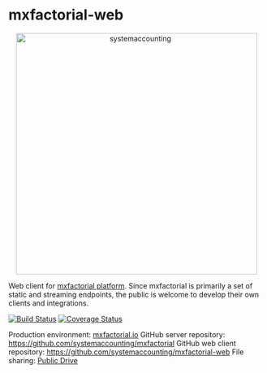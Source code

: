 # mxfactorial-web
<p align="center">
  <a href="http://www.systemaccounting.org/math_identity" target="_blank"><img width="475" alt="systemaccounting" src="https://user-images.githubusercontent.com/12200465/37568924-06f05d08-2a99-11e8-8891-60f373b33421.png"></a>
</p>

Web client for [mxfactorial platform](https://github.com/systemaccounting/mxfactorial). Since mxfactorial is primarily a set of static and streaming endpoints, the public is welcome to develop their own clients and integrations.

[![Build Status](https://travis-ci.org/systemaccounting/mxfactorial-web.svg?branch=master)](https://travis-ci.org/systemaccounting/mxfactorial-web) [![Coverage Status](https://coveralls.io/repos/github/systemaccounting/mxfactorial-web/badge.svg?branch=master)](https://coveralls.io/github/systemaccounting/mxfactorial-web?branch=master)

Production environment: [mxfactorial.io](https://mxfactorial.io/)
GitHub server repository: https://github.com/systemaccounting/mxfactorial
GitHub web client repository: https://github.com/systemaccounting/mxfactorial-web
File sharing: [Public Drive](https://drive.google.com/open?id=0B9xlXsaN9dVQWkJERUxNRVZQVWc)